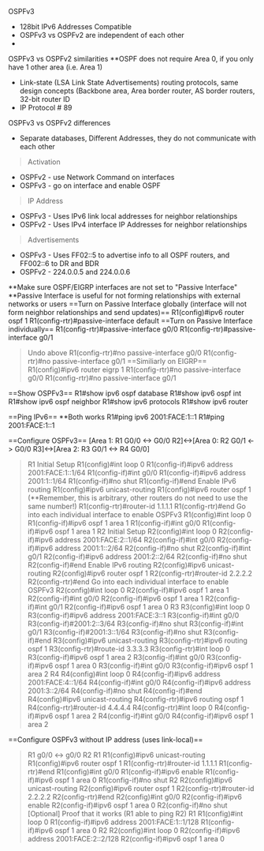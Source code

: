 OSPFv3
- 128bit IPv6 Addresses Compatible
- OSPFv3 vs OSPFv2 are independent of each other
- 

OSPFv3 vs OSPFv2 similarities
**OSPF does not require Area 0, if you only have 1 other area (i.e. Area 1)
- Link-state (LSA Link State Advertisements) routing protocols, same design concepts (Backbone area, Area border router, AS border routers, 32-bit router ID
- IP Protocol # 89

OSPFv3 vs OSPFv2 differences
- Separate databases, Different Addresses, they do not communicate with each other
> Activation
- OSPFv2 - use Network Command on interfaces
- OSPFv3 - go on interface and enable OSPF
> IP Address
- OSPFv3 - Uses IPv6 link local addresses for neighbor relationships
- OSPFv2 - Uses IPv4 interface IP Addresses for neighbor relationships 
> Advertisements
- OSPFv3 - Uses FF02::5 to advertise info to all OSPF routers, and FF002::6 to DR and BDR
- OSPFv2 - 224.0.0.5 and 224.0.0.6

**Make sure OSPF/EIGRP interfaces are not set to "Passive Interface"
**Passive Interface is useful for not forming relationships with external networks or        users
==Turn on Passive Interface globally (interface will not form neighbor relationships and send updates)==
R1(config)#ipv6 router ospf 1
R1(config-rtr)#passive-interface default
==Turn on Passive Interface individually==
R1(config-rtr)#passive-interface g0/0
R1(config-rtr)#passive-interface g0/1
> Undo above
> R1(config-rtr)#no passive-interface g0/0
> R1(config-rtr)#no passive-interface g0/1
> ==Similiarly on EIGRP==
> R1(config)#ipv6 router eigrp 1
> R1(config-rtr)#no passive-interface g0/0
> R1(config-rtr)#no passive-interface g0/1

==Show OSPFv3==
R1#show ipv6 ospf database
R1#show ipv6 ospf int
R1#show ipv6 ospf neighbor
R1#show ipv6 protocols
R1#show ipv6 router

==Ping IPv6==
**Both works
R1#ping ipv6 2001:FACE:1::1
R1#ping 2001:FACE:1::1

==Configure OSPFv3==
[Area 1: R1 G0/0 <-> G0/0 R2]<->[Area 0: R2 G0/1 <-> G0/0 R3]<->[Area 2: R3 G0/1 <-> R4 G0/0]
> R1 Initial Setup
> R1(config)#int loop 0
> R1(config-if)#ipv6 address 2001:FACE:1::1/64
> R1(config-if)#int g0/0
> R1(config-if)#ipv6 address 2001:1::1/64
> R1(config-if)#no shut
> R1(config-if)#end
> Enable IPv6 routing
> R1(config)#ipv6 unicast-routing
> R1(config)#ipv6 router ospf 1 (**Remember, this is arbitrary, other routers do not need to use the same number!)
> R1(config-rtr)#router-id 1.1.1.1
> R1(config-rtr)#end
> Go into each individual interface to enable OSPFv3
> R1(config)#int loop 0
> R1(config-if)#ipv6 ospf 1 area 1
> R1(config-if)#int g0/0
> R1(config-if)#ipv6 ospf 1 area 1
> R2 Initial Setup
> R2(config)#int loop 0
> R2(config-if)#ipv6 address 2001:FACE:2::1/64
> R2(config-if)#int g0/0
> R2(config-if)#ipv6 address 2001:1::2/64
> R2(config-if)#no shut
> R2(config-if)#int g0/1
> R2(config-if)#ipv6 address 2001:2::2/64
> R2(config-if)#no shut
> R2(config-if)#end
> Enable IPv6 routing
> R2(config)#ipv6 unicast-routing
> R2(config)#ipv6 router ospf 1
> R2(config-rtr)#router-id 2.2.2.2
> R2(config-rtr)#end
> Go into each individual interface to enable OSPFv3
> R2(config)#int loop 0
> R2(config-if)#ipv6 ospf 1 area 1
> R2(config-if)#int g0/0
> R2(config-if)#ipv6 ospf 1 area 1
> R2(config-if)#int g0/1
> R2(config-if)#ipv6 ospf 1 area 0
> R3
> R3(config)#int loop 0
> R3(config-if)#ipv6 address 2001:FACE:3::1
> R3(config-if)#int g0/0
> R3(config-if)#2001:2::3/64
> R3(config-if)#no shut
> R3(config-if)#int g0/1
> R3(config-if)#2001:3::1/64
> R3(config-if)#no shut
> R3(config-if)#end
> R3(config)#ipv6 unicast-routing
> R3(config-rtr)#ipv6 routing ospf 1
> R3(config-rtr)#route-id 3.3.3.3
> R3(config-rtr)#int loop 0
> R3(config-if)#ipv6 ospf 1 area 2
> R3(config-if)#int g0/0
> R3(config-if)#ipv6 ospf 1 area 0
> R3(config-if)#int g0/0
> R3(config-if)#ipv6 ospf 1 area 2
> R4
> R4(config)#int loop 0
> R4(config-if)#ipv6 address 2001:FACE:4::1/64
> R4(config-if)#int g0/0
> R4(config-if)#ipv6 address 2001:3::2/64
> R4(config-if)#no shut
> R4(config-if)#end
> R4(config)#ipv6 unicast-routing
> R4(config-rtr)#ipv6 routing ospf 1
> R4(config-rtr)#router-id 4.4.4.4
> R4(config-rtr)#int loop 0
> R4(config-if)#ipv6 ospf 1 area 2
> R4(config-if)#int g0/0
> R4(config-if)#ipv6 ospf 1 area 2

==Configure OSPFv3 without IP address (uses link-local)==
> R1 g0/0 <-> g0/0 R2
> R1
> R1(config)#ipv6 unicast-routing
> R1(config)#ipv6 router ospf 1
> R1(config-rtr)#router-id 1.1.1.1
> R1(config-rtr)#end
> R1(config)#int g0/0
> R1(config-if)#ipv6 enable
> R1(config-if)#ipv6 ospf 1 area 0
> R1(config-if)#no shut
> R2
> R2(config)#ipv6 unicast-routing
> R2(config)#ipv6 router ospf 1
> R2(config-rtr)#router-id 2.2.2.2
> R2(config-rtr)#end
> R2(config)#int g0/0
> R2(config-if)#ipv6 enable
> R2(config-if)#ipv6 ospf 1 area 0
> R2(config-if)#no shut
> [Optional] Proof that it works (R1 able to ping R2)
> R1
> R1(config)#int loop 0
> R1(config-if)#ipv6 address 2001:FACE:1::1/128
> R1(config-if)#ipv6 ospf 1 area 0
> R2
> R2(config)#int loop 0
> R2(config-if)#ipv6 address 2001:FACE:2::2/128
> R2(config-if)#ipv6 ospf 1 area 0